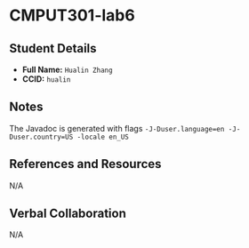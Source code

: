# CMPUT301-lab6

## Student Details

- **Full Name:** `Hualin Zhang`
- **CCID:** `hualin`

## Notes

The Javadoc is generated with flags `-J-Duser.language=en -J-Duser.country=US -locale en_US`

## References and Resources

N/A

## Verbal Collaboration

N/A
